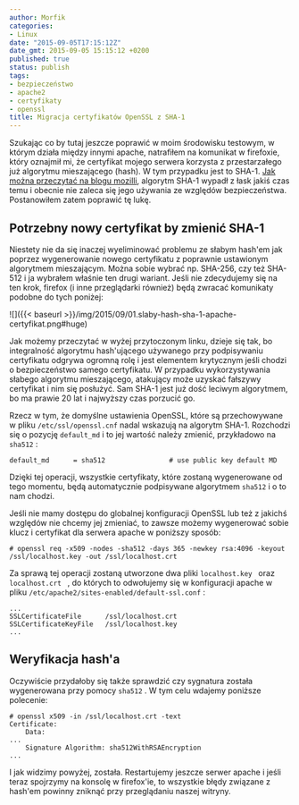 ```yaml
---
author: Morfik
categories:
- Linux
date: "2015-09-05T17:15:12Z"
date_gmt: 2015-09-05 15:15:12 +0200
published: true
status: publish
tags:
- bezpieczeństwo
- apache2
- certyfikaty
- openssl
title: Migracja certyfikatów OpenSSL z SHA-1
---
```


Szukając co by tutaj jeszcze poprawić w moim środowisku testowym, w którym działa między innymi
apache, natrafiłem na komunikat w firefoxie, który oznajmił mi, że certyfikat mojego serwera
korzysta z przestarzałego już algorytmu mieszającego (hash). W tym przypadku jest to SHA-1. [Jak
można przeczytać na blogu
mozilli](https://blog.mozilla.org/security/2014/09/23/phasing-out-certificates-with-sha-1-based-signature-algorithms/),
algorytm SHA-1 wypadł z łask jakiś czas temu i obecnie nie zaleca się jego używania ze względów
bezpieczeństwa. Postanowiłem zatem poprawić tę lukę.

<!--more-->
## Potrzebny nowy certyfikat by zmienić SHA-1

Niestety nie da się inaczej wyeliminować problemu ze słabym hash'em jak poprzez wygenerowanie nowego
certyfikatu z poprawnie ustawionym algorytmem mieszającym. Można sobie wybrać np. SHA-256, czy też
SHA-512 i ja wybrałem właśnie ten drugi wariant. Jeśli nie zdecydujemy się na ten krok, firefox (i
inne przeglądarki również) będą zwracać komunikaty podobne do tych poniżej:

![]({{< baseurl >}}/img/2015/09/01.slaby-hash-sha-1-apache-certyfikat.png#huge)

Jak możemy przeczytać w wyżej przytoczonym linku, dzieje się tak, bo integralność algorytmu
hash'ującego używanego przy podpisywaniu certyfikatu odgrywa ogromną rolę i jest elementem
krytycznym jeśli chodzi o bezpieczeństwo samego certyfikatu. W przypadku wykorzystywania słabego
algorytmu mieszającego, atakujący może uzyskać fałszywy certyfikat i nim się posłużyć. Sam SHA-1
jest już dość leciwym algorytmem, bo ma prawie 20 lat i najwyższy czas porzucić go.

Rzecz w tym, że domyślne ustawienia OpenSSL, które są przechowywane w pliku `/etc/ssl/openssl.cnf`
nadal wskazują na algorytm SHA-1. Rozchodzi się o pozycję `default_md` i to jej wartość należy
zmienić, przykładowo na `sha512` :

    default_md      = sha512                # use public key default MD

Dzięki tej operacji, wszystkie certyfikaty, które zostaną wygenerowane od tego momentu, będą
automatycznie podpisywane algorytmem `sha512` i o to nam chodzi.

Jeśli nie mamy dostępu do globalnej konfiguracji OpenSSL lub też z jakichś względów nie chcemy jej
zmieniać, to zawsze możemy wygenerować sobie klucz i certyfikat dla serwera apache w poniższy
sposób:

    # openssl req -x509 -nodes -sha512 -days 365 -newkey rsa:4096 -keyout /ssl/localhost.key -out /ssl/localhost.crt

Za sprawą tej operacji zostaną utworzone dwa pliki `localhost.key ` oraz `localhost.crt ` , do
których to odwołujemy się w konfiguracji apache w pliku
`/etc/apache2/sites-enabled/default-ssl.conf` :

    ...
    SSLCertificateFile      /ssl/localhost.crt
    SSLCertificateKeyFile   /ssl/localhost.key
    ...

## Weryfikacja hash'a

Oczywiście przydałoby się także sprawdzić czy sygnatura została wygenerowana przy pomocy `sha512` .
W tym celu wdajemy poniższe polecenie:

    # openssl x509 -in /ssl/localhost.crt -text
    Certificate:
        Data:
    ...
        Signature Algorithm: sha512WithRSAEncryption
    ...

I jak widzimy powyżej, została. Restartujemy jeszcze serwer apache i jeśli teraz spojrzymy na
konsolę w firefox'ie, to wszystkie błędy związane z hash'em powinny zniknąć przy przeglądaniu
naszej witryny.
